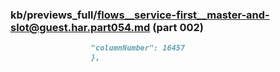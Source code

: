 ### kb/previews_full/flows__service-first__master-and-slot@guest.har.part054.md (part 002)

```md
                  "columnNumber": 16457
                  },
         
```

```
